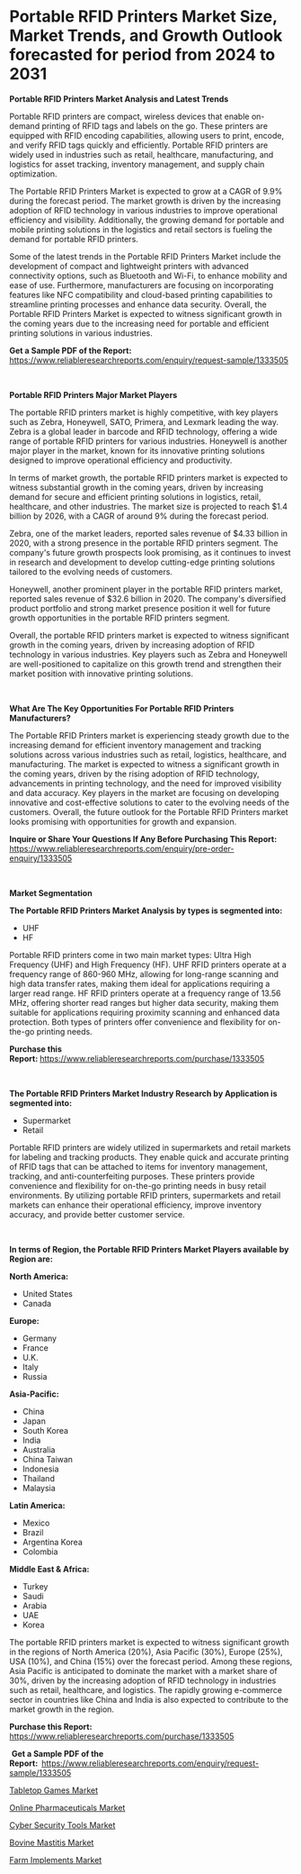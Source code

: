 <p><h1>Portable RFID Printers Market Size, Market Trends, and Growth Outlook forecasted for period from 2024 to 2031</h1></p><p><strong>Portable RFID Printers Market Analysis and Latest Trends</strong></p>
<p><p>Portable RFID printers are compact, wireless devices that enable on-demand printing of RFID tags and labels on the go. These printers are equipped with RFID encoding capabilities, allowing users to print, encode, and verify RFID tags quickly and efficiently. Portable RFID printers are widely used in industries such as retail, healthcare, manufacturing, and logistics for asset tracking, inventory management, and supply chain optimization.</p><p>The Portable RFID Printers Market is expected to grow at a CAGR of 9.9% during the forecast period. The market growth is driven by the increasing adoption of RFID technology in various industries to improve operational efficiency and visibility. Additionally, the growing demand for portable and mobile printing solutions in the logistics and retail sectors is fueling the demand for portable RFID printers.</p><p>Some of the latest trends in the Portable RFID Printers Market include the development of compact and lightweight printers with advanced connectivity options, such as Bluetooth and Wi-Fi, to enhance mobility and ease of use. Furthermore, manufacturers are focusing on incorporating features like NFC compatibility and cloud-based printing capabilities to streamline printing processes and enhance data security. Overall, the Portable RFID Printers Market is expected to witness significant growth in the coming years due to the increasing need for portable and efficient printing solutions in various industries.</p></p>
<p><strong>Get a Sample PDF of the Report:&nbsp;</strong> <a href="https://www.reliableresearchreports.com/enquiry/request-sample/1333505">https://www.reliableresearchreports.com/enquiry/request-sample/1333505</a></p>
<p>&nbsp;</p>
<p><strong>Portable RFID Printers Major Market Players</strong></p>
<p><p>The portable RFID printers market is highly competitive, with key players such as Zebra, Honeywell, SATO, Primera, and Lexmark leading the way. Zebra is a global leader in barcode and RFID technology, offering a wide range of portable RFID printers for various industries. Honeywell is another major player in the market, known for its innovative printing solutions designed to improve operational efficiency and productivity.</p><p>In terms of market growth, the portable RFID printers market is expected to witness substantial growth in the coming years, driven by increasing demand for secure and efficient printing solutions in logistics, retail, healthcare, and other industries. The market size is projected to reach $1.4 billion by 2026, with a CAGR of around 9% during the forecast period.</p><p>Zebra, one of the market leaders, reported sales revenue of $4.33 billion in 2020, with a strong presence in the portable RFID printers segment. The company's future growth prospects look promising, as it continues to invest in research and development to develop cutting-edge printing solutions tailored to the evolving needs of customers.</p><p>Honeywell, another prominent player in the portable RFID printers market, reported sales revenue of $32.6 billion in 2020. The company's diversified product portfolio and strong market presence position it well for future growth opportunities in the portable RFID printers segment.</p><p>Overall, the portable RFID printers market is expected to witness significant growth in the coming years, driven by increasing adoption of RFID technology in various industries. Key players such as Zebra and Honeywell are well-positioned to capitalize on this growth trend and strengthen their market position with innovative printing solutions.</p></p>
<p>&nbsp;</p>
<p><strong>What Are The Key Opportunities For Portable RFID Printers Manufacturers?</strong></p>
<p><p>The Portable RFID Printers market is experiencing steady growth due to the increasing demand for efficient inventory management and tracking solutions across various industries such as retail, logistics, healthcare, and manufacturing. The market is expected to witness a significant growth in the coming years, driven by the rising adoption of RFID technology, advancements in printing technology, and the need for improved visibility and data accuracy. Key players in the market are focusing on developing innovative and cost-effective solutions to cater to the evolving needs of the customers. Overall, the future outlook for the Portable RFID Printers market looks promising with opportunities for growth and expansion.</p></p>
<p><strong>Inquire or Share Your Questions If Any Before Purchasing This Report:</strong> <a href="https://www.reliableresearchreports.com/enquiry/pre-order-enquiry/1333505">https://www.reliableresearchreports.com/enquiry/pre-order-enquiry/1333505</a></p>
<p>&nbsp;</p>
<p><strong>Market Segmentation</strong></p>
<p><strong>The Portable RFID Printers Market Analysis by types is segmented into:</strong></p>
<p><ul><li>UHF</li><li>HF</li></ul></p>
<p><p>Portable RFID printers come in two main market types: Ultra High Frequency (UHF) and High Frequency (HF). UHF RFID printers operate at a frequency range of 860-960 MHz, allowing for long-range scanning and high data transfer rates, making them ideal for applications requiring a larger read range. HF RFID printers operate at a frequency range of 13.56 MHz, offering shorter read ranges but higher data security, making them suitable for applications requiring proximity scanning and enhanced data protection. Both types of printers offer convenience and flexibility for on-the-go printing needs.</p></p>
<p><strong>Purchase this Report:&nbsp;</strong><a href="https://www.reliableresearchreports.com/purchase/1333505">https://www.reliableresearchreports.com/purchase/1333505</a></p>
<p>&nbsp;</p>
<p><strong>The Portable RFID Printers Market Industry Research by Application is segmented into:</strong></p>
<p><ul><li>Supermarket</li><li>Retail</li></ul></p>
<p><p>Portable RFID printers are widely utilized in supermarkets and retail markets for labeling and tracking products. They enable quick and accurate printing of RFID tags that can be attached to items for inventory management, tracking, and anti-counterfeiting purposes. These printers provide convenience and flexibility for on-the-go printing needs in busy retail environments. By utilizing portable RFID printers, supermarkets and retail markets can enhance their operational efficiency, improve inventory accuracy, and provide better customer service.</p></p>
<p>&nbsp;</p>
<p><strong>In terms of Region, the Portable RFID Printers Market Players available by Region are:</strong></p>
<p>
    <p> <strong> North America: </strong>
        <ul>
            <li>United States</li>
            <li>Canada</li>
        </ul>
        </p> 
    <p> <strong> Europe: </strong>
        <ul>
            <li>Germany</li>
            <li>France</li>
            <li>U.K.</li>
            <li>Italy</li>
            <li>Russia</li>
        </ul>
        </p> 
    <p> <strong> Asia-Pacific: </strong>
        <ul>
            <li>China</li>
            <li>Japan</li>
            <li>South Korea</li>
            <li>India</li>
            <li>Australia</li>
            <li>China Taiwan</li>
            <li>Indonesia</li>
            <li>Thailand</li>
            <li>Malaysia</li>
        </ul>
        </p> 
    <p> <strong> Latin America: </strong>
        <ul>
            <li>Mexico</li>
            <li>Brazil</li>
            <li>Argentina Korea</li>
            <li>Colombia</li>
        </ul>
        </p> 
    <p> <strong> Middle East & Africa: </strong>
        <ul>
            <li>Turkey</li>
            <li>Saudi</li>
            <li>Arabia</li>
            <li>UAE</li>
            <li>Korea</li>
        </ul>
    </p>
    </p>
<p><p>The portable RFID printers market is expected to witness significant growth in the regions of North America (20%), Asia Pacific (30%), Europe (25%), USA (10%), and China (15%) over the forecast period. Among these regions, Asia Pacific is anticipated to dominate the market with a market share of 30%, driven by the increasing adoption of RFID technology in industries such as retail, healthcare, and logistics. The rapidly growing e-commerce sector in countries like China and India is also expected to contribute to the market growth in the region.</p></p>
<p><strong>Purchase this Report: </strong><a href="https://www.reliableresearchreports.com/purchase/1333505">https://www.reliableresearchreports.com/purchase/1333505</a></p>
<p>&nbsp;<strong>Get a Sample PDF of the Report:&nbsp;&nbsp;</strong><a href="https://www.reliableresearchreports.com/enquiry/request-sample/1333505">https://www.reliableresearchreports.com/enquiry/request-sample/1333505</a></p>
<p><strong></strong></p>
<p><p><a href="https://medium.com/@waltercruz6g/tabletop-games-market-size-market-outlook-and-market-forecast-2024-to-2031-5dd0dab062b7">Tabletop Games Market</a></p><p><a href="https://medium.com/@yvettelesch/online-pharmaceuticals-market-the-key-to-successful-business-strategy-forecast-till-2031-810e44e153f0">Online Pharmaceuticals Market</a></p><p><a href="https://medium.com/@yvettelesch/cyber-security-tools-market-size-market-outlook-and-market-forecast-2024-to-2031-018def118351">Cyber Security Tools Market</a></p><p><a href="https://medium.com/@waltercruz6g/bovine-mastitis-market-furnishes-information-on-market-share-market-trends-and-market-growth-1b3a966e3e83">Bovine Mastitis Market</a></p><p><a href="https://medium.com/@avaalsop666/farm-implements-market-insight-market-trends-growth-forecasted-from-2024-to-2031-9c8d43782bb8">Farm Implements Market</a></p></p>